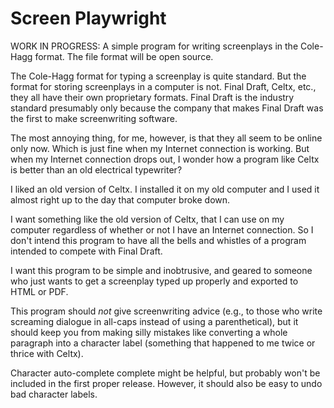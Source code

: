 # Screen Playwright

WORK IN PROGRESS: A simple program for writing screenplays in the Cole-Hagg 
format. The file format will be open source.

The Cole-Hagg format for typing a screenplay is quite standard. But the format 
for storing screenplays in a computer is not. Final Draft, Celtx, etc., they all 
have their own proprietary formats. Final Draft is the industry standard 
presumably only because the company that makes Final Draft was the first to make 
screenwriting software.

The most annoying thing, for me, however, is that they all seem to be online 
only now. Which is just fine when my Internet connection is working. But when my 
Internet connection drops out, I wonder how a program like Celtx is better than 
an old electrical typewriter?

I liked an old version of Celtx. I installed it on my old computer and I used it 
almost right up to the day that computer broke down.

I want something like the old version of Celtx, that I can use on my computer 
regardless of whether or not I have an Internet connection. So I don't intend 
this program to have all the bells and whistles of a program intended to compete 
with Final Draft.

I want this program to be simple and inobtrusive, and geared to someone who just 
wants to get a screenplay typed up properly and exported to HTML or PDF.

This program should *not* give screenwriting advice (e.g., to those who write 
screaming dialogue in all-caps instead of using a parenthetical), but it should 
keep you from making silly mistakes like converting a whole paragraph into a 
character label (something that happened to me twice or thrice with Celtx).

Character auto-complete complete might be helpful, but probably won't be 
included in the first proper release. However, it should also be easy to undo 
bad character labels.
